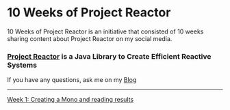 # 10 Weeks of Project Reactor

10 Weeks of Project Reactor is an initiative that consisted of 10 weeks sharing content about Project Reactor on my social media.

### [Project Reactor](https://projectreactor.io/) is a Java Library to Create Efficient Reactive Systems

If you have any questions, ask me on my [Blog](https://silascandiolli.com/about)

***

[Week 1: Creating a Mono and reading results](https://github.com/candiolli/100DaysOfJavaReactor/blob/main/src/main/java/com/silascandiolli/app/Week01.java)
